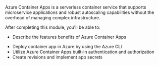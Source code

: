 Azure Container Apps is a serverless container service that supports microservice applications and robust autoscaling capabilities without the overhead of managing complex infrastructure.

After completing this module, you'll be able to:

- Describe the features benefits of Azure Container Apps 
* Deploy container app in Azure by using the Azure CLI
* Utilize Azure Container Apps built-in authentication and authorization
* Create revisions and implement app secrets

